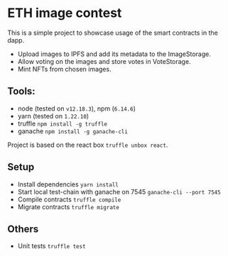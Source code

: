 # ETH image contest

This is a simple project to showcase usage of the smart contracts in the dapp.
- Upload images to IPFS and add its metadata to the ImageStorage.
- Allow voting on the images and store votes in VoteStorage.
- Mint NFTs from chosen images.

## Tools:
- node (tested on `v12.18.3`), npm (`6.14.6`)
- yarn (tested on `1.22.10`)
- truffle `npm install -g truffle`
- ganache `npm install -g ganache-cli`

Project is based on the react box `truffle unbox react`.

## Setup
- Install dependencies `yarn install`
- Start local test-chain with ganache on 7545 `ganache-cli --port 7545`
- Compile contracts `truffle compile`
- Migrate contracts `truffle migrate`

## Others
- Unit tests `truffle test`

